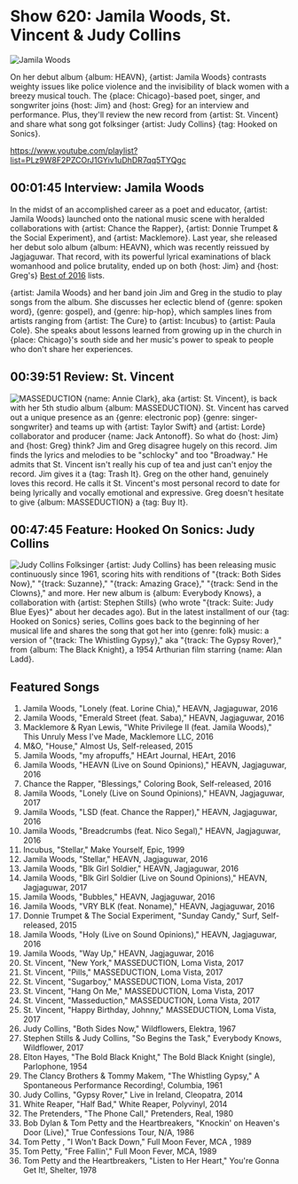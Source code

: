 

# Show 620: Jamila Woods, St. Vincent & Judy Collins

![Jamila Woods](https://sound-images.s3.amazonaws.com/images/2017/jamilawoods_web.jpg)

On her debut album {album: HEAVN}, {artist: Jamila Woods} contrasts weighty issues like police violence and the invisibility of black women with a breezy musical touch. The {place: Chicago}-based poet, singer, and songwriter joins {host: Jim} and {host: Greg} for an interview and performance. Plus, they'll review the new record from {artist: St. Vincent} and share what song got folksinger {artist: Judy Collins} {tag: Hooked on Sonics}.

https://www.youtube.com/playlist?list=PLz9W8F2PZCOrJ1GYiv1uDhDR7qq5TYQgc

## 00:01:45 Interview: Jamila Woods
In the midst of an accomplished career as a poet and educator, {artist: Jamila Woods} launched onto the national music scene with heralded collaborations with {artist: Chance the Rapper}, {artist: Donnie Trumpet & the Social Experiment}, and {artist: Macklemore}. Last year, she released her debut solo album {album: HEAVN}, which was recently reissued by Jagjaguwar. That record, with its powerful lyrical examinations of black womanhood and police brutality, ended up on both {host: Jim} and {host: Greg's} [Best of 2016](http://www.soundopinions.org/show/576/) lists.

{artist: Jamila Woods} and her band join Jim and Greg in the studio to play songs from the album. She discusses her eclectic blend of {genre: spoken word}, {genre: gospel}, and {genre: hip-hop}, which samples lines from artists ranging from {artist: The Cure} to {artist: Incubus} to {artist: Paula Cole}. She speaks about lessons learned from growing up in the church in {place: Chicago}'s south side and her music's power to speak to people who don't share her experiences.



## 00:39:51 Review: St. Vincent
![MASSEDUCTION](http://is5.mzstatic.com/image/thumb/Music118/v4/18/ec/b2/18ecb2ec-c617-f4bf-cd5c-04d4fc72d04c/source/600x600bb.jpg "198271209/1275220299")
{name: Annie Clark}, aka {artist: St. Vincent}, is back with her 5th studio album {album: MASSEDUCTION}. St. Vincent has carved out a unique presence as an {genre: electronic pop} {genre: singer-songwriter} and teams up with {artist: Taylor Swift} and {artist: Lorde} collaborator and producer {name: Jack Antonoff}. So what do {host: Jim} and {host: Greg} think? Jim and Greg disagree hugely on this record. Jim finds the lyrics and melodies to be "schlocky" and too "Broadway." He admits that St. Vincent isn't really his cup of tea and just can't enjoy the record. Jim gives it a {tag: Trash It}. Greg on the other hand, genuinely loves this record. He calls it St. Vincent's most personal record to date for being lyrically and vocally emotional and expressive. Greg doesn't hesitate to give {album: MASSEDUCTION} a {tag: Buy It}.


## 00:47:45 Feature: Hooked On Sonics: Judy Collins
![Judy Collins](https://sound-images.s3.amazonaws.com/images/2017/judycollins_web.jpg)
Folksinger {artist: Judy Collins} has been releasing music continuously since 1961, scoring hits with renditions of "{track: Both Sides Now}," "{track: Suzanne}," "{track: Amazing Grace}," "{track: Send in the Clowns}," and more. Her new album is {album: Everybody Knows}, a collaboration with {artist: Stephen Stills} (who wrote "{track: Suite: Judy Blue Eyes}" about her decades ago). But in the latest installment of our {tag: Hooked on Sonics} series, Collins goes back to the beginning of her musical life and shares the song that got her into {genre: folk} music: a version of "{track: The Whistling Gypsy}," aka "{track: The Gypsy Rover}," from {album: The Black Knight}, a 1954 Arthurian film starring {name: Alan Ladd}.

## Featured Songs

1. Jamila Woods, "Lonely (feat. Lorine Chia)," HEAVN, Jagjaguwar, 2016
1. Jamila Woods, "Emerald Street (feat. Saba)," HEAVN, Jagjaguwar, 2016
1. Macklemore & Ryan Lewis, "White Privilege II (feat. Jamila Woods)," This Unruly Mess I've Made, Macklemore LLC, 2016
1. M&O, "House," Almost Us, Self-released, 2015
1. Jamila Woods, "my afropuffs," HEArt Journal, HEArt, 2016
1. Jamila Woods, "HEAVN (Live on Sound Opinions)," HEAVN, Jagjaguwar, 2016
1. Chance the Rapper, "Blessings," Coloring Book, Self-released, 2016
1. Jamila Woods, "Lonely (Live on Sound Opinions)," HEAVN, Jagjaguwar, 2017
1. Jamila Woods, "LSD (feat. Chance the Rapper)," HEAVN, Jagjaguwar, 2016
1. Jamila Woods, "Breadcrumbs (feat. Nico Segal)," HEAVN, Jagjaguwar, 2016
1. Incubus, "Stellar," Make Yourself, Epic, 1999
1. Jamila Woods, "Stellar," HEAVN, Jagjaguwar, 2016
1. Jamila Woods, "Blk Girl Soldier," HEAVN, Jagjaguwar, 2016
1. Jamila Woods, "Blk Girl Soldier (Live on Sound Opinions)," HEAVN, Jagjaguwar, 2017
1. Jamila Woods, "Bubbles," HEAVN, Jagjaguwar, 2016
1. Jamila Woods, "VRY BLK (feat. Noname)," HEAVN, Jagjaguwar, 2016
1. Donnie Trumpet & The Social Experiment, "Sunday Candy," Surf, Self-released, 2015
1. Jamila Woods, "Holy (Live on Sound Opinions)," HEAVN, Jagjaguwar, 2016
1. Jamila Woods, "Way Up," HEAVN, Jagjaguwar, 2016
1. St. Vincent, "New York," MASSEDUCTION, Loma Vista, 2017
1. St. Vincent, "Pills," MASSEDUCTION, Loma Vista, 2017
1. St. Vincent, "Sugarboy," MASSEDUCTION, Loma Vista, 2017
1. St. Vincent, "Hang On Me," MASSEDUCTION, Loma Vista, 2017
1. St. Vincent, "Masseduction," MASSEDUCTION, Loma Vista, 2017
1. St. Vincent, "Happy Birthday, Johnny," MASSEDUCTION, Loma Vista, 2017
1. Judy Collins, "Both Sides Now," Wildflowers, Elektra, 1967
1. Stephen Stills & Judy Collins, "So Begins the Task," Everybody Knows, Wildflower, 2017
1. Elton Hayes, "The Bold Black Knight," The Bold Black Knight (single), Parlophone, 1954
1. The Clancy Brothers & Tommy Makem, "The Whistling Gypsy," A Spontaneous Performance Recording!, Columbia, 1961
1. Judy Collins, "Gypsy Rover," Live in Ireland, Cleopatra, 2014
1. White Reaper, "Half Bad," White Reaper, Polyvinyl, 2014
1. The Pretenders, "The Phone Call," Pretenders, Real, 1980
1. Bob Dylan & Tom Petty and the Heartbreakers, "Knockin' on Heaven's Door (Live)," True Confessions Tour, N/A, 1986
1. Tom Petty , "I Won't Back Down," Full Moon Fever, MCA , 1989
1. Tom Petty, "Free Fallin'," Full Moon Fever, MCA, 1989
1. Tom Petty and the Heartbreakers, "Listen to Her Heart," You're Gonna Get It!, Shelter, 1978
